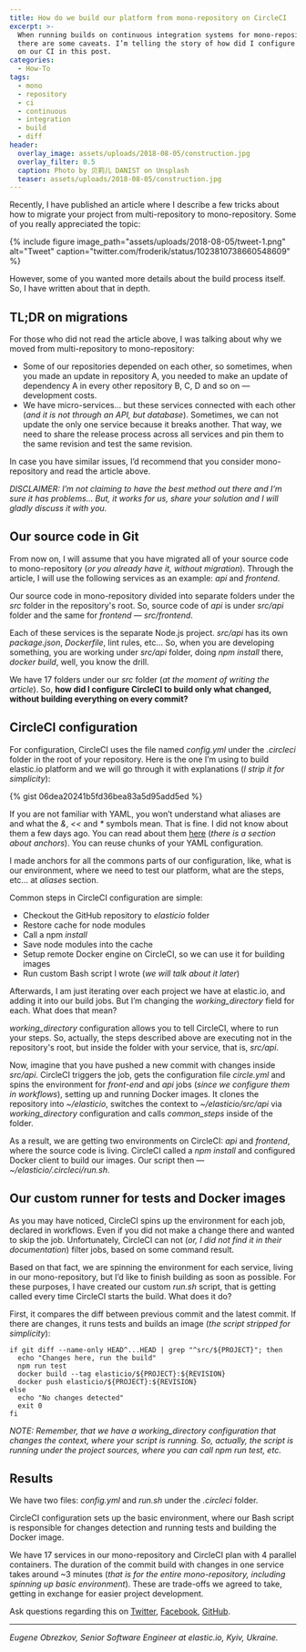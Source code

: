 ```yaml
---
title: How do we build our platform from mono-repository on CircleCI
excerpt: >-
  When running builds on continuous integration systems for mono-repositories,
  there are some caveats. I’m telling the story of how did I configure the build
  on our CI in this post.
categories:
  - How-To
tags:
  - mono
  - repository
  - ci
  - continuous
  - integration
  - build
  - diff
header:
  overlay_image: assets/uploads/2018-08-05/construction.jpg
  overlay_filter: 0.5
  caption: Photo by 贝莉儿 DANIST on Unsplash
  teaser: assets/uploads/2018-08-05/construction.jpg
---
```


Recently, I have published an article where I describe a few tricks about how to
migrate your project from multi-repository to mono-repository. Some of you
really appreciated the topic:

{% include figure image_path="assets/uploads/2018-08-05/tweet-1.png" alt="Tweet" caption="twitter.com/froderik/status/1023810738660548609" %}

However, some of you wanted more details about the build process itself. So, I
have written about that in depth.

## TL;DR on migrations

For those who did not read the article above, I was talking about why we moved
from multi-repository to mono-repository:

- Some of our repositories depended on each other, so sometimes, when you made
  an update in repository A, you needed to make an update of dependency A in
  every other repository B, C, D and so on — development costs.
- We have micro-services… but these services connected with each other (_and it
  is not through an API, but database_). Sometimes, we can not update the only
  one service because it breaks another. That way, we need to share the release
  process across all services and pin them to the same revision and test the
  same revision.

In case you have similar issues, I’d recommend that you consider mono-repository
and read the article above.

_DISCLAIMER: I’m not claiming to have the best method out there and I’m sure it
has problems… But, it works for us, share your solution and I will gladly
discuss it with you._

## Our source code in Git

From now on, I will assume that you have migrated all of your source code to
mono-repository (_or you already have it, without migration_). Through the
article, I will use the following services as an example: _api_ and _frontend_.

Our source code in mono-repository divided into separate folders under the _src_
folder in the repository's root. So, source code of _api_ is under _src/api_
folder and the same for _frontend_ — _src/frontend_.

Each of these services is the separate Node.js project. _src/api_ has its own
_package.json_, _Dockerfile_, lint rules, etc… So, when you are developing
something, you are working under _src/api_ folder, doing _npm install_ there,
_docker build_, well, you know the drill.

We have 17 folders under our _src_ folder (_at the moment of writing the
article_). So, **how did I configure CircleCI to build only what changed,
without building everything on every commit?**

## CircleCI configuration

For configuration, CircleCI uses the file named _config.yml_ under
the *.circleci* folder in the root of your repository. Here is the one I’m using
to build elastic.io platform and we will go through it with explanations (_I
strip it for simplicity_):

{% gist 06dea20241b5fd36bea83a5d95add5ed %}

If you are not familiar with YAML, you won’t understand what aliases are and
what the _&_, _<<_ and _\*_ symbols mean. That is fine. I did not know about
them a few days ago. You can read about them
[here](https://learnxinyminutes.com/docs/yaml/) (_there is a section about
anchors_). You can reuse chunks of your YAML configuration.

I made anchors for all the commons parts of our configuration, like, what is our
environment, where we need to test our platform, what are the steps, etc… at
_aliases_ section.

Common steps in CircleCI configuration are simple:

- Checkout the GitHub repository to _elasticio_ folder
- Restore cache for node modules
- Call a npm _install_
- Save node modules into the cache
- Setup remote Docker engine on CircleCI, so we can use it for building images
- Run custom Bash script I wrote (_we will talk about it later_)

Afterwards, I am just iterating over each project we have at elastic.io, and
adding it into our build jobs. But I’m changing the _working_directory_ field
for each. What does that mean?

_working_directory_ configuration allows you to tell CircleCI, where to run your
steps. So, actually, the steps described above are executing not in the
repository's root, but inside the folder with your service, that is, _src/api_.

Now, imagine that you have pushed a new commit with changes inside _src/api_.
CircleCI triggers the job, gets the configuration file _circle.yml_ and spins
the environment for _front-end_ and _api_ jobs (_since we configure them in
workflows_), setting up and running Docker images. It clones the repository into
_~/elasticio_, switches the context to _~/elasticio/src/api_ via
_working_directory_ configuration and calls _common_steps_ inside of the folder.

As a result, we are getting two environments on CircleCI: _api_ and _frontend_,
where the source code is living. CircleCI called a *npm install* and configured
Docker client to build our images. Our script then —
_~/elasticio/.circleci/run.sh_.

## Our custom runner for tests and Docker images

As you may have noticed, CircleCI spins up the environment for each job,
declared in workflows. Even if you did not make a change there and wanted to
skip the job. Unfortunately, CircleCI can not (_or, I did not find it in their
documentation_) filter jobs, based on some command result.

Based on that fact, we are spinning the environment for each service, living in
our mono-repository, but I’d like to finish building as soon as possible. For
these purposes, I have created our custom _run.sh_ script, that is getting
called every time CircleCI starts the build. What does it do?

First, it compares the diff between previous commit and the latest commit. If
there are changes, it runs tests and builds an image (_the script stripped for
simplicity_):

```shell
if git diff --name-only HEAD^...HEAD | grep "^src/${PROJECT}"; then
  echo "Changes here, run the build"
  npm run test
  docker build --tag elasticio/${PROJECT}:${REVISION}
  docker push elasticio/${PROJECT}:${REVISION}
else
  echo "No changes detected"
  exit 0
fi
```

_NOTE: Remember, that we have a working_directory configuration that changes the
context, where your script is running. So, actually, the script is running under
the project sources, where you can call npm run test, etc._

## Results

We have two files: _config.yml_ and _run.sh_ under the *.circleci* folder.

CircleCI configuration sets up the basic environment, where our Bash script is
responsible for changes detection and running tests and building the Docker
image.

We have 17 services in our mono-repository and CircleCI plan with 4 parallel
containers. The duration of the commit build with changes in one service takes
around ~3 minutes (_that is for the entire mono-repository, including spinning
up basic environment_). These are trade-offs we agreed to take, getting in
exchange for easier project development.

Ask questions regarding this on [Twitter](https://twitter.com/ghaiklor),
[Facebook](https://facebook.com/ghaiklor),
[GitHub](https://github.com/ghaiklor).

---

_Eugene Obrezkov, Senior Software Engineer at elastic.io, Kyiv, Ukraine._
